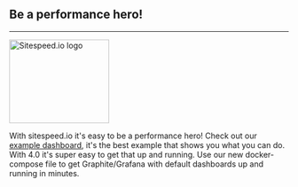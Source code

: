 ## Be a performance hero!
* * *

<img src="img/pippi.png" class="pull-left img-big" alt="Sitespeed.io logo" width="180" height="151">

With sitespeed.io it's easy to be a performance hero! Check out our [example dashboard](https://dashboard.sitespeed.io), it's the best example that shows you what you can do. With 4.0 it's super easy to get that up and running. Use our new docker-compose file to get Graphite/Grafana with default dashboards up and running in minutes.
